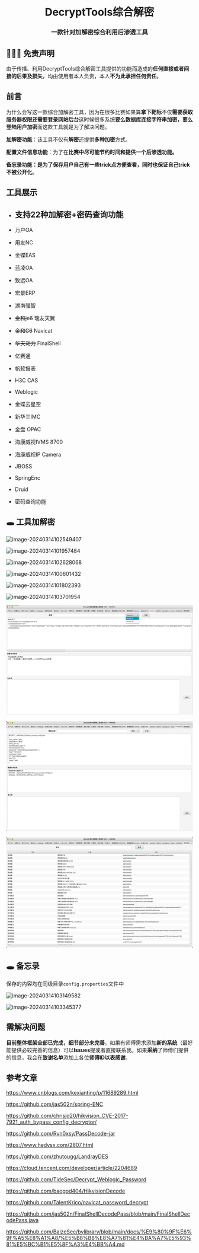 <h1 align="center" >DecryptTools综合解密</h1>

<h3 align="center" >一款针对加解密综合利用后渗透工具</h3>




##  👮🏻‍♀️ 免责声明

由于传播、利用DecryptTools综合解密工具提供的功能而造成的**任何直接或者间接的后果及损失**，均由使用者本人负责，本人**不为此承担任何责任**。


## **前言**

为什么会写这一款综合加解密工具，因为在很多比赛如果算**拿下靶标**不仅**需要获取服务器权限还需要登录网站后台**这时候很多系统**要么数据库连接字符串加密，要么登陆用户加密**而这款工具就是为了解决问题。

**加解密功能**：该工具不仅有**解密**还提供**多种加密**方式。

**配置文件信息功能**：为了在**比赛中尽可能节约时间和提供一个后渗透功能。**

**备忘录功能：**是为了**保存用户自己有一些trick点方便查看，同时也保证自己trick不被公开化**。

## 工具展示

- ## **支持22种加解密+密码查询功能**

* 万户OA
* 用友NC

* 金蝶EAS

* 蓝凌OA
* 致远OA
* 宏景ERP
* 湖南强智
* ~~金和jc6~~    瑞友天翼
* ~~金和C6~~     Navicat
* ~~华天动力~~  FinalShell
* 亿赛通
* 帆软报表
* H3C CAS
* Weblogic
* 金蝶云星空   
* 新华三IMC
* 金盘 OPAC
* 海康威视IVMS 8700
* 海康威视IP Camera
* JBOSS
* SpringEnc
* Druid
* 密码查询功能

## 🕳️ **工具加解密**

![image-20240314102549407](README/image-20240314102549407.png)

![image-20240314101957484](README/image-20240314101957484.png)

![image-20240314102628068](README/image-20240314102628068.png)

![image-20240314100601432](README/image-20240314100601432.png)

![image-20240314101802393](README/image-20240314101802393.png)

![image-20240314103701954](README/image-20240314103701954.png)

![image-20240319204146156](README/image-20240319204146156.png)

![image-20240319204112679](README/image-20240319204112679.png)



![image-20240319204054241](README/image-20240319204054241.png)

## 🕳️ **备忘录**

保存的内容均在同级目录`config.properties`文件中

![image-20240314103149582](README/image-20240314103149582.png)

![image-20240314103345377](README/image-20240314103345377.png)

## **需解决问题**

**目前整体框架全部已完成，细节部分未完善**。如果有师傅需求添加**新的系统**（最好能提供必较完善的信息）可以**Issues**提或者直接联系我。如果**采纳**了师傅们提供的信息，我会在**致谢名单**添加上各位**师傅ID以表感谢**。

## 参考文章

https://www.cnblogs.com/kexianting/p/11689289.html

https://github.com/jas502n/spring-ENC

https://github.com/chrisjd20/hikvision_CVE-2017-7921_auth_bypass_config_decryptor/

https://github.com/Rvn0xsy/PassDecode-jar

https://www.hedysx.com/2807.html

https://github.com/zhutougg/LandrayDES

https://cloud.tencent.com/developer/article/2204689

https://github.com/TideSec/Decrypt_Weblogic_Password

https://github.com/baogod404/HikvisionDecode

https://github.com/TalentKrico/navicat_password_decrypt

https://github.com/jas502n/FinalShellDecodePass/blob/main/FinalShellDecodePass.java

https://github.com/BaizeSec/bylibrary/blob/main/docs/%E9%80%9F%E6%9F%A5%E8%A1%A8/%E5%B8%B8%E8%A7%81%E4%BA%A7%E5%93%81%E5%BC%B1%E5%8F%A3%E4%BB%A4.md
